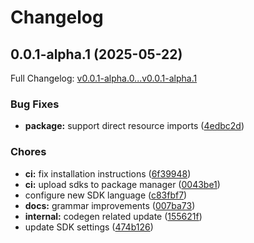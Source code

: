# Changelog

## 0.0.1-alpha.1 (2025-05-22)

Full Changelog: [v0.0.1-alpha.0...v0.0.1-alpha.1](https://github.com/KarthikBoddeda/rzp-python/compare/v0.0.1-alpha.0...v0.0.1-alpha.1)

### Bug Fixes

* **package:** support direct resource imports ([4edbc2d](https://github.com/KarthikBoddeda/rzp-python/commit/4edbc2d1fa0f44753faa92c40a5809c489993211))


### Chores

* **ci:** fix installation instructions ([6f39948](https://github.com/KarthikBoddeda/rzp-python/commit/6f39948108dc66382689c259f90d9310fbc226ff))
* **ci:** upload sdks to package manager ([0043be1](https://github.com/KarthikBoddeda/rzp-python/commit/0043be181bdc550b5ffc3f2ab35d5fa0e20fefa0))
* configure new SDK language ([c83fbf7](https://github.com/KarthikBoddeda/rzp-python/commit/c83fbf70c06f3ef07c8918a118c13f650974e6a7))
* **docs:** grammar improvements ([007ba73](https://github.com/KarthikBoddeda/rzp-python/commit/007ba731b4988506a70d2420cdc06da0d9667911))
* **internal:** codegen related update ([155621f](https://github.com/KarthikBoddeda/rzp-python/commit/155621fd1c243799b310aae5cf28f136180cbd5a))
* update SDK settings ([474b126](https://github.com/KarthikBoddeda/rzp-python/commit/474b126f54ea8d7760ad74b7dce6dd5522edf10d))
